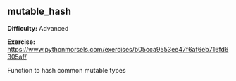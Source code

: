## mutable_hash

**Difficulty:** Advanced

**Exercise:** https://www.pythonmorsels.com/exercises/b05cca9553ee47f6af6eb716fd6305af/

Function to hash common mutable types
    